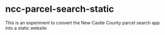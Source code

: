 # ncc-parcel-search-static
This is an experiment to convert the New Castle County parcel search app into a static website

